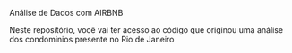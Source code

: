 Análise de Dados com AIRBNB

Neste repositório, você vai ter acesso ao código que originou uma análise dos condominios presente no Rio de Janeiro

